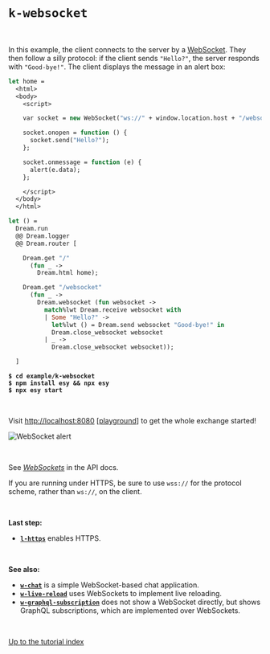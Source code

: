 # `k-websocket`

<br>

In this example, the client connects to the server by a
[WebSocket](https://aantron.github.io/dream/#websockets). They then follow a
silly protocol: if the client sends `"Hello?"`, the server responds with
`"Good-bye!"`. The client displays the message in an alert box:

```ocaml
let home =
  <html>
  <body>
    <script>

    var socket = new WebSocket("ws://" + window.location.host + "/websocket");

    socket.onopen = function () {
      socket.send("Hello?");
    };

    socket.onmessage = function (e) {
      alert(e.data);
    };

    </script>
  </body>
  </html>

let () =
  Dream.run
  @@ Dream.logger
  @@ Dream.router [

    Dream.get "/"
      (fun _ ->
        Dream.html home);

    Dream.get "/websocket"
      (fun _ ->
        Dream.websocket (fun websocket ->
          match%lwt Dream.receive websocket with
          | Some "Hello?" ->
            let%lwt () = Dream.send websocket "Good-bye!" in
            Dream.close_websocket websocket
          | _ ->
            Dream.close_websocket websocket));

  ]
```

<pre><code><b>$ cd example/k-websocket</b>
<b>$ npm install esy && npx esy</b>
<b>$ npx esy start</b></code></pre>

<br>

Visit [http://localhost:8080](http://localhost:8080)
[[playground](http://dream.as/k-websocket)] to get the whole exchange started!

![WebSocket alert](https://raw.githubusercontent.com/aantron/dream/master/docs/asset/websocket.png)

<br>

See [*WebSockets*](https://aantron.github.io/dream/#websockets) in the API docs.

If you are running under HTTPS, be sure to use `wss://` for the protocol scheme,
rather than `ws://`, on the client.

<br>

**Last step:**

- [**`l-https`**](../l-https#files) enables HTTPS.

<br>

**See also:**

- [**`w-chat`**](../w-chat#files) is a simple WebSocket-based chat application.
- [**`w-live-reload`**](../w-live-reload#files) uses WebSockets to implement
  live reloading.
- [**`w-graphql-subscription`**](../w-graphql-subscription) does not show a
  WebSocket directly, but shows GraphQL subscriptions, which are implemented
  over WebSockets.

<br>

[Up to the tutorial index](../#readme)
